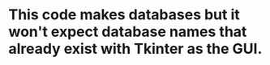 # This code makes databases but it won't expect database names that already exist with Tkinter as the GUI.
